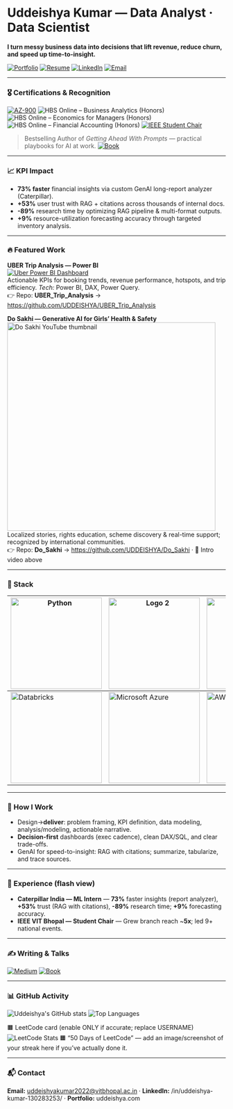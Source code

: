 # Uddeishya Kumar — Data Analyst · Data Scientist 

**I turn messy business data into decisions that lift revenue, reduce churn, and speed up time-to-insight.**

[![Portfolio](https://img.shields.io/badge/Portfolio-uddeishya.com-000?logo=vercel)](https://uddeishya.com/)
[![Resume](https://img.shields.io/badge/Resume-GitHub-181717?logo=github)](https://github.com/UDDEISHYA/Resume)
[![LinkedIn](https://img.shields.io/badge/LinkedIn-Connect-0A66C2?logo=linkedin)](https://www.linkedin.com/in/uddeishya-kumar-130283253/)
[![Email](https://img.shields.io/badge/Email-uddeishyakumar2022%40vitbhopal.ac.in-D14836?logo=gmail)](mailto:uddeishyakumar2022@vitbhopal.ac.in)

---

### 🎖 Certifications & Recognition
[![AZ-900](https://img.shields.io/badge/Certified-Azure%20Fundamentals%20(AZ--900)-0078D4?logo=microsoftazure&logoColor=white)](https://learn.microsoft.com/api/credentials/share/en-us/UDDEISHYAKUMAR-7788/AAD7B3A89E38DEE8?sharingId=BD419154490FAB6D)
![HBS Online – Business Analytics (Honors)](https://img.shields.io/badge/HBS%20Online-Business%20Analytics%20(Honors)-A51C30)
![HBS Online – Economics for Managers (Honors)](https://img.shields.io/badge/HBS%20Online-Economics%20for%20Managers%20(Honors)-A51C30)
![HBS Online – Financial Accounting (Honors)](https://img.shields.io/badge/HBS%20Online-Financial%20Accounting%20(Honors)-A51C30)
[![IEEE Student Chair](https://img.shields.io/badge/Leadership-IEEE%20Student%20Chair-00629B?logo=ieee&logoColor=white)](https://www.linkedin.com/in/uddeishya-kumar-130283253/)

> Bestselling Author of *Getting Ahead With Prompts* — practical playbooks for AI at work.
[![Book](https://img.shields.io/badge/Book-Getting%20Ahead%20With%20Prompts-ff9900)](https://www.amazon.in/GETTING-AHEAD-PROMPTS-Insiders-Securing-ebook/dp/B0CF8W77FY)

---

### 📈 KPI Impact 
- **73% faster** financial insights via custom GenAI long-report analyzer (Caterpillar).
- **+53%** user trust with RAG + citations across thousands of internal docs.
- **-89%** research time by optimizing RAG pipeline & multi-format outputs.
- **+9%** resource-utilization forecasting accuracy through targeted inventory analysis.

---

### 🔥 Featured Work 

**UBER Trip Analysis — Power BI**
<br>
<a href="https://github.com/UDDEISHYA/UBER_Trip_Analysis">
  <img alt="Uber Power BI Dashboard" src="https://img.shields.io/badge/Power%20BI-Dashboard-F2C811?logo=powerbi&labelColor=000" />
</a>
<br>
Actionable KPIs for booking trends, revenue performance, hotspots, and trip efficiency. _Tech:_ Power BI, DAX, Power Query.  
👉 Repo: **UBER_Trip_Analysis** → https://github.com/UDDEISHYA/UBER_Trip_Analysis

**Do Sakhi — Generative AI for Girls’ Health & Safety**
<br>
<a href="https://www.youtube.com/watch?v=r8S-AXKtIPY">
  <img alt="Do Sakhi YouTube thumbnail" src="https://img.youtube.com/vi/r8S-AXKtIPY/hqdefault.jpg" width="480" />
</a>
<br>
Localized stories, rights education, scheme discovery & real-time support; recognized by international communities.  
👉 Repo: **Do_Sakhi** → https://github.com/UDDEISHYA/Do_Sakhi · 🎥 Intro video above

---

### 🧰 Stack 

| <img src="https://w7.pngwing.com/pngs/140/948/png-transparent-blue-and-yellow-logo-python-logo-programmer-fierce-python-s-cdr-angle-text-thumbnail.png" alt="Python" width="210"> | <img src="https://encrypted-tbn0.gstatic.com/images?q=tbn:ANd9GcRGMDBBIOGUzQs8wEaFtEyjZ-lQAUObQw__G320LkM-lUh6t4NPNU7ycEsXLwa4ARz2o6o&usqp=CAU" alt="Logo 2" width="210"> | <img src="https://upload.wikimedia.org/wikipedia/commons/thumb/3/31/NumPy_logo_2020.svg/1280px-NumPy_logo_2020.svg.png" alt="NumPy" width="210"> | <img src="https://img.freepik.com/premium-vector/sql-structured-query-language-icon-label-internet-security-networking-vector-stock-illustration_100456-10733.jpg?w=360" alt="SQL" width="210"> | <img src="https://encrypted-tbn0.gstatic.com/images?q=tbn:ANd9GcQPrK-y05cfo5GM1Pg55QJLLirq54AByCaozg&s" alt="Logo 5" width="210"> |
|---|---|---|---|---|
| <img src="https://logos-world.net/wp-content/uploads/2024/01/Databricks-Emblem.png" alt="Databricks" width="210"> | <img src="https://thinkadnet.com/wp-content/uploads/2020/07/Azure-White.png" alt="Microsoft Azure" width="210"> | <img src="https://www.inovex.de/wp-content/uploads/Amazon_Web_Services_Logo-kl.png" alt="AWS" width="210"> | <img src="https://logos-world.net/wp-content/uploads/2021/10/Tableau-Logo.png" alt="Tableau" width="210"> |  |

---

### 🧪 How I Work
- Design→**deliver**: problem framing, KPI definition, data modeling, analysis/modeling, actionable narrative.
- **Decision-first** dashboards (exec cadence), clean DAX/SQL, and clear trade-offs.
- GenAI for speed-to-insight: RAG with citations; summarize, tabularize, and trace sources.

---

### 💼 Experience (flash view)
- **Caterpillar India — ML Intern** — **73%** faster insights (report analyzer), **+53%** trust (RAG with citations), **-89%** research time; **+9%** forecasting accuracy.  
- **IEEE VIT Bhopal — Student Chair** — Grew branch reach ~**5x**; led 9+ national events.

---

### ✍️ Writing & Talks
[![Medium](https://img.shields.io/badge/Article-Kubernetes%20Security-12100E?logo=medium&logoColor=white)](https://medium.com/@uddeshya350q/private-kubernetes-clusters-a-false-sense-of-security-f9672f6fbd19)
[![Book](https://img.shields.io/badge/Book-Getting%20Ahead%20With%20Prompts-ff9900)](https://www.amazon.in/GETTING-AHEAD-PROMPTS-Insiders-Securing-ebook/dp/B0CF8W77FY)

---

### 📊 GitHub Activity
![Uddeishya's GitHub stats](https://github-readme-stats.vercel.app/api?username=UDDEISHYA&show_icons=true&theme=default)
![Top Languages](https://github-readme-stats.vercel.app/api/top-langs/?username=UDDEISHYA&layout=compact)


🟧  LeetCode card (enable ONLY if accurate; replace USERNAME)
![LeetCode Stats](https://leetcard.jacoblin.cool/USERNAME?theme=light&ext=heatmap)
🟧  “50 Days of LeetCode” — add an image/screenshot of your streak here if you’ve actually done it.


---

### 📬 Contact
**Email:** uddeishyakumar2022@vitbhopal.ac.in · **LinkedIn:** /in/uddeishya-kumar-130283253/ · **Portfolio:** uddeishya.com
